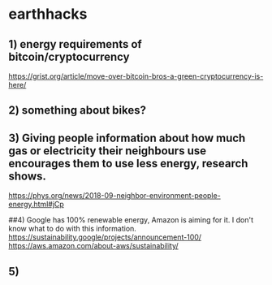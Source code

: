 # earthhacks
## 1) energy requirements of bitcoin/cryptocurrency
https://grist.org/article/move-over-bitcoin-bros-a-green-cryptocurrency-is-here/

## 2) something about bikes?


## 3) Giving people information about how much gas or electricity their neighbours use encourages them to use less energy, research shows.
https://phys.org/news/2018-09-neighbor-environment-people-energy.html#jCp

##4) Google has 100% renewable energy, Amazon is aiming for it. I don't know what to do with this information.
https://sustainability.google/projects/announcement-100/
https://aws.amazon.com/about-aws/sustainability/

## 5)
